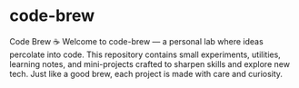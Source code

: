 # code-brew
Code Brew ☕ Welcome to code-brew — a personal lab where ideas percolate into code. This repository contains small experiments, utilities, learning notes, and mini-projects crafted to sharpen skills and explore new tech. Just like a good brew, each project is made with care and curiosity.
